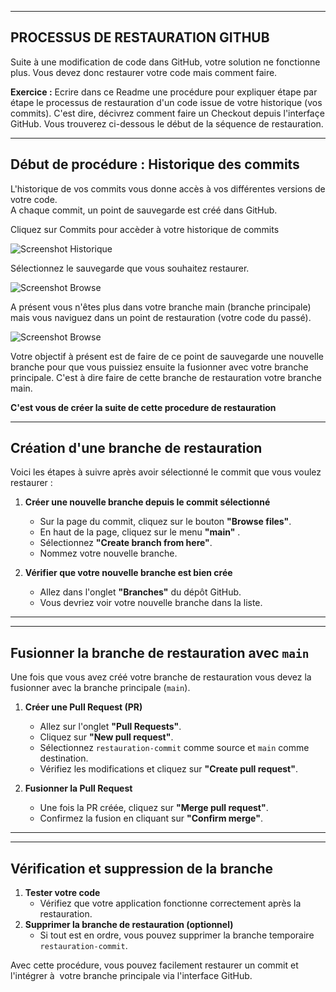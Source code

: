 ------------------------------------------------------------------------------------------------------
PROCESSUS DE RESTAURATION GITHUB
------------------------------------------------------------------------------------------------------
Suite à une modification de code dans GitHub, votre solution ne fonctionne plus. Vous devez donc restaurer votre code mais comment faire.  

**Exercice :** Ecrire dans ce Readme une procédure pour expliquer étape par étape le processus de restauration d'un code issue de votre historique (vos commits). C'est dire, décivrez comment faire un Checkout depuis l'interfaçe GitHub. Vous trouverez ci-dessous le début de la séquence de restauration.  

-------------------------------------------------------------------------------------------------------
Début de procédure : Historique des commits
-------------------------------------------------------------------------------------------------------
L'historique de vos commits vous donne accès à vos différentes versions de votre code.  
A chaque commit, un point de sauvegarde est créé dans GitHub.  

Cliquez sur Commits pour accèder à votre historique de commits  
  
![Screenshot Historique](Historique.jpg)   

Sélectionnez le sauvegarde que vous souhaitez restaurer.  

![Screenshot Browse](Browse.jpg)   

A présent vous n'êtes plus dans votre branche main (branche principale) mais vous naviguez dans un point de restauration (votre code du passé).  

![Screenshot Browse](Browse1.jpg)   

Votre objectif à présent est de faire de ce point de sauvegarde une nouvelle branche pour que vous puissiez ensuite la fusionner avec votre branche principale. C'est à dire faire de cette branche de restauration votre branche main.

**C'est vous de créer la suite de cette procedure de restauration**

------------------------------------------------------------------------------------------------------
Création d'une branche de restauration
------------------------------------------------------------------------------------------------------

Voici les étapes à suivre après avoir sélectionné le commit que vous voulez restaurer :

1. **Créer une nouvelle branche depuis le commit sélectionné**

   - Sur la page du commit, cliquez sur le bouton **"Browse files"**.
   - En haut de la page, cliquez sur le menu **"main"** .
   - Sélectionnez **"Create branch from here"**.
   - Nommez votre nouvelle branche.

2. **Vérifier que votre nouvelle branche est bien crée**

   - Allez dans l'onglet **"Branches"** du dépôt GitHub.
   - Vous devriez voir votre nouvelle branche dans la liste.

---
------------------------------------------------------------------------------------------------------
Fusionner la branche de restauration avec `main`
------------------------------------------------------------------------------------------------------

Une fois que vous avez créé votre branche de restauration vous devez la fusionner avec la branche principale (`main`).

1. **Créer une Pull Request (PR)**

   - Allez sur l'onglet **"Pull Requests"**.
   - Cliquez sur **"New pull request"**.
   - Sélectionnez `restauration-commit` comme source et `main` comme destination.
   - Vérifiez les modifications et cliquez sur **"Create pull request"**.

2. **Fusionner la Pull Request**

   - Une fois la PR créée, cliquez sur **"Merge pull request"**.
   - Confirmez la fusion en cliquant sur **"Confirm merge"**.

---
------------------------------------------------------------------------------------------------------
Vérification et suppression de la branche
------------------------------------------------------------------------------------------------------


1. **Tester votre code**
   - Vérifiez que votre application fonctionne correctement après la restauration.
2. **Supprimer la branche de restauration (optionnel)**
   - Si tout est en ordre, vous pouvez supprimer la branche temporaire `restauration-commit`.

Avec cette procédure, vous pouvez facilement restaurer un commit et l'intégrer à  votre branche principale via l'interface GitHub.




 
